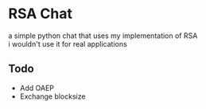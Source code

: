 # RSA Chat  
a simple python chat that uses my implementation of RSA  
i wouldn't use it for real applications

## Todo
* Add OAEP
* Exchange blocksize

